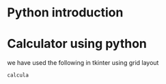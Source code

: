 # Python introduction
# Calculator using python

we have used the following in tkinter using grid layout
```
calcula
```
